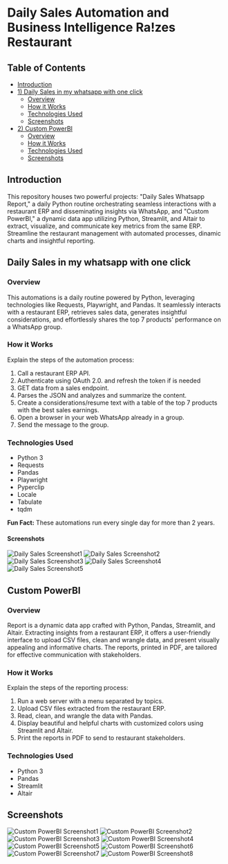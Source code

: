 # Daily Sales Automation and Business Intelligence Ra!zes Restaurant

## Table of Contents

- [Introduction](#introduction)
- [1) Daily Sales in my whatsapp with one click](#daily-sales-in-my-whatsapp-with-one-click)
  - [Overview](#overview)
  - [How it Works](#how-it-works)
  - [Technologies Used](#technologies-used)
  - [Screenshots](#screenshots)
- [2) Custom PowerBI](#custom-powerbi)
  - [Overview](#overview-1)
  - [How it Works](#how-it-works-1)
  - [Technologies Used](#technologies-used-1)
  - [Screenshots](#screenshots)

## Introduction

This repository houses two powerful projects: "Daily Sales Whatsapp Report," a daily Python routine orchestrating seamless interactions with a restaurant ERP and disseminating insights via WhatsApp, and "Custom PowerBI," a dynamic data app utilizing Python, Streamlit, and Altair to extract, visualize, and communicate key metrics from the same ERP. Streamline the restaurant management with automated processes, dinamic charts and insightful reporting.

## Daily Sales in my whatsapp with one click

### Overview

This automations is a daily routine powered by Python, leveraging technologies like Requests, Playwright, and Pandas. It seamlessly interacts with a restaurant ERP, retrieves sales data, generates insightful considerations, and effortlessly shares the top 7 products' performance on a WhatsApp group.

### How it Works

Explain the steps of the automation process:

1. Call a restaurant ERP API.
2. Authenticate using OAuth 2.0. and refresh the token if is needed
3. GET data from a sales endpoint.
4. Parses the JSON and analyzes and summarize the content.
5. Create a considerations/resume text with a table of the top 7 products with the best sales earnings.
6. Open a browser in your web WhatsApp already in a group.
7. Send the message to the group.

### Technologies Used

- Python 3
- Requests
- Pandas
- Playwright
- Pyperclip
- Locale
- Tabulate
- tqdm

**Fun Fact:** These automations run every single day for more than 2 years.

#### Screenshots

![Daily Sales Screenshot1](/automations/daily_sales_report/screenshots/initial-terminal.png)
![Daily Sales Screenshot2](/automations/daily_sales_report/screenshots/final-terminal.png)
![Daily Sales Screenshot3](/automations/daily_sales_report/screenshots/main.png)
![Daily Sales Screenshot4](/automations/daily_sales_report/screenshots/folders.png)
![Daily Sales Screenshot5](/automations/daily_sales_report/screenshots/whatsapp.png)

## Custom PowerBI

### Overview

Report is a dynamic data app crafted with Python, Pandas, Streamlit, and Altair. Extracting insights from a restaurant ERP, it offers a user-friendly interface to upload CSV files, clean and wrangle data, and present visually appealing and informative charts. The reports, printed in PDF, are tailored for effective communication with stakeholders.

### How it Works

Explain the steps of the reporting process:

1. Run a web server with a menu separated by topics.
2. Upload CSV files extracted from the restaurant ERP.
3. Read, clean, and wrangle the data with Pandas.
4. Display beautiful and helpful charts with customized colors using Streamlit and Altair.
5. Print the reports in PDF to send to restaurant stakeholders.

### Technologies Used

- Python 3
- Pandas
- Streamlit
- Altair

## Screenshots


![Custom PowerBI Screenshot1](/report/screenshots/1.png)
![Custom PowerBI Screenshot2](/report/screenshots/2.png)
![Custom PowerBI Screenshot3](/report/screenshots/3.png)
![Custom PowerBI Screenshot4](/report/screenshots/4.png)
![Custom PowerBI Screenshot5](/report/screenshots/5.png)
![Custom PowerBI Screenshot6](/report/screenshots/6.png)
![Custom PowerBI Screenshot7](/report/screenshots/7.png)
![Custom PowerBI Screenshot8](/report/screenshots/8.png)
